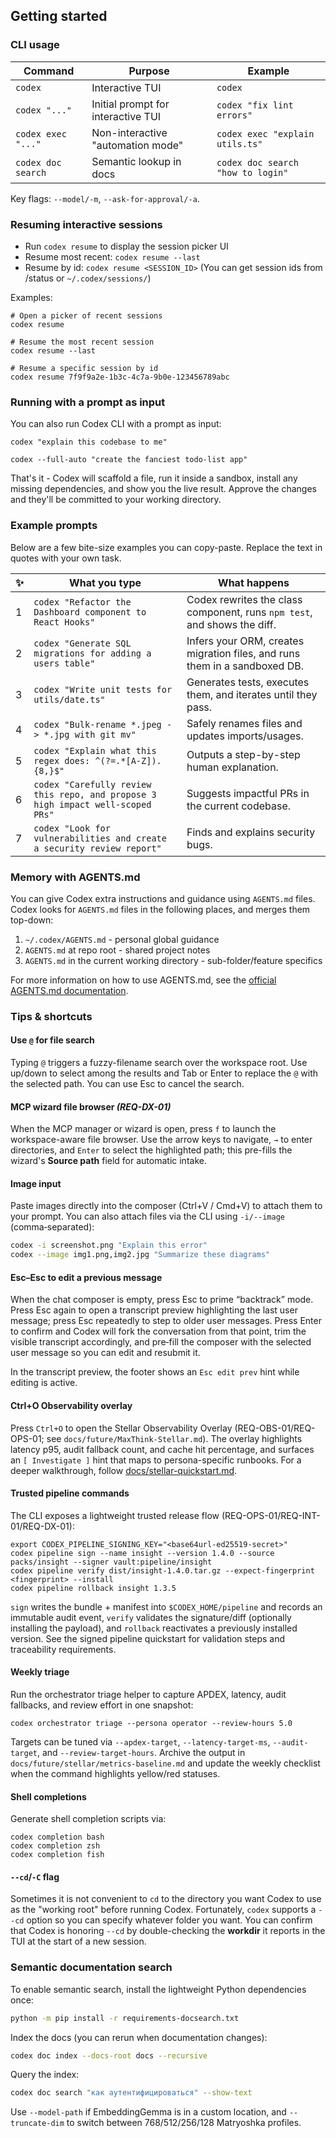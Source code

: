 ## Getting started

### CLI usage

| Command            | Purpose                            | Example                         |
| ------------------ | ---------------------------------- | ------------------------------- |
| `codex`            | Interactive TUI                    | `codex`                         |
| `codex "..."`      | Initial prompt for interactive TUI | `codex "fix lint errors"`       |
| `codex exec "..."` | Non-interactive "automation mode"  | `codex exec "explain utils.ts"` |
| `codex doc search` | Semantic lookup in docs            | `codex doc search "how to login"` |

Key flags: `--model/-m`, `--ask-for-approval/-a`.

### Resuming interactive sessions

- Run `codex resume` to display the session picker UI
- Resume most recent: `codex resume --last`
- Resume by id: `codex resume <SESSION_ID>` (You can get session ids from /status or `~/.codex/sessions/`)

Examples:

```shell
# Open a picker of recent sessions
codex resume

# Resume the most recent session
codex resume --last

# Resume a specific session by id
codex resume 7f9f9a2e-1b3c-4c7a-9b0e-123456789abc
```

### Running with a prompt as input

You can also run Codex CLI with a prompt as input:

```shell
codex "explain this codebase to me"
```

```shell
codex --full-auto "create the fanciest todo-list app"
```

That's it - Codex will scaffold a file, run it inside a sandbox, install any
missing dependencies, and show you the live result. Approve the changes and
they'll be committed to your working directory.

### Example prompts

Below are a few bite-size examples you can copy-paste. Replace the text in quotes with your own task.

| ✨  | What you type                                                                   | What happens                                                               |
| --- | ------------------------------------------------------------------------------- | -------------------------------------------------------------------------- |
| 1   | `codex "Refactor the Dashboard component to React Hooks"`                       | Codex rewrites the class component, runs `npm test`, and shows the diff.   |
| 2   | `codex "Generate SQL migrations for adding a users table"`                      | Infers your ORM, creates migration files, and runs them in a sandboxed DB. |
| 3   | `codex "Write unit tests for utils/date.ts"`                                    | Generates tests, executes them, and iterates until they pass.              |
| 4   | `codex "Bulk-rename *.jpeg -> *.jpg with git mv"`                               | Safely renames files and updates imports/usages.                           |
| 5   | `codex "Explain what this regex does: ^(?=.*[A-Z]).{8,}$"`                      | Outputs a step-by-step human explanation.                                  |
| 6   | `codex "Carefully review this repo, and propose 3 high impact well-scoped PRs"` | Suggests impactful PRs in the current codebase.                            |
| 7   | `codex "Look for vulnerabilities and create a security review report"`          | Finds and explains security bugs.                                          |

### Memory with AGENTS.md

You can give Codex extra instructions and guidance using `AGENTS.md` files. Codex looks for `AGENTS.md` files in the following places, and merges them top-down:

1. `~/.codex/AGENTS.md` - personal global guidance
2. `AGENTS.md` at repo root - shared project notes
3. `AGENTS.md` in the current working directory - sub-folder/feature specifics

For more information on how to use AGENTS.md, see the [official AGENTS.md documentation](https://agents.md/).

### Tips & shortcuts

#### Use `@` for file search

Typing `@` triggers a fuzzy-filename search over the workspace root. Use up/down to select among the results and Tab or Enter to replace the `@` with the selected path. You can use Esc to cancel the search.

#### MCP wizard file browser *(REQ-DX-01)*

When the MCP manager or wizard is open, press `f` to launch the workspace-aware file browser. Use the arrow keys to navigate, `→` to enter directories, and `Enter` to select the highlighted path; this pre-fills the wizard's **Source path** field for automatic intake.

#### Image input

Paste images directly into the composer (Ctrl+V / Cmd+V) to attach them to your prompt. You can also attach files via the CLI using `-i/--image` (comma‑separated):

```bash
codex -i screenshot.png "Explain this error"
codex --image img1.png,img2.jpg "Summarize these diagrams"
```

#### Esc–Esc to edit a previous message

When the chat composer is empty, press Esc to prime “backtrack” mode. Press Esc again to open a transcript preview highlighting the last user message; press Esc repeatedly to step to older user messages. Press Enter to confirm and Codex will fork the conversation from that point, trim the visible transcript accordingly, and pre‑fill the composer with the selected user message so you can edit and resubmit it.

In the transcript preview, the footer shows an `Esc edit prev` hint while editing is active.

#### Ctrl+O Observability overlay

Press `Ctrl+O` to open the Stellar Observability Overlay (REQ-OBS-01/REQ-OPS-01; see `docs/future/MaxThink-Stellar.md`). The overlay highlights latency p95, audit fallback count, and cache hit percentage, and surfaces an `[ Investigate ]` hint that maps to persona-specific runbooks. For a deeper walkthrough, follow [docs/stellar-quickstart.md](stellar-quickstart.md).

#### Trusted pipeline commands

The CLI exposes a lightweight trusted release flow (REQ-OPS-01/REQ-INT-01/REQ-DX-01):

```shell
export CODEX_PIPELINE_SIGNING_KEY="<base64url-ed25519-secret>"
codex pipeline sign --name insight --version 1.4.0 --source packs/insight --signer vault:pipeline/insight
codex pipeline verify dist/insight-1.4.0.tar.gz --expect-fingerprint <fingerprint> --install
codex pipeline rollback insight 1.3.5
```

`sign` writes the bundle + manifest into `$CODEX_HOME/pipeline` and records an immutable audit event, `verify` validates the signature/diff (optionally installing the payload), and `rollback` reactivates a previously installed version. See the signed pipeline quickstart for validation steps and traceability requirements.

#### Weekly triage

Run the orchestrator triage helper to capture APDEX, latency, audit fallbacks, and review effort in one snapshot:

```shell
codex orchestrator triage --persona operator --review-hours 5.0
```

Targets can be tuned via `--apdex-target`, `--latency-target-ms`, `--audit-target`, and `--review-target-hours`. Archive the output in `docs/future/stellar/metrics-baseline.md` and update the weekly checklist when the command highlights yellow/red statuses.

#### Shell completions

Generate shell completion scripts via:

```shell
codex completion bash
codex completion zsh
codex completion fish
```

#### `--cd`/`-C` flag

Sometimes it is not convenient to `cd` to the directory you want Codex to use as the "working root" before running Codex. Fortunately, `codex` supports a `--cd` option so you can specify whatever folder you want. You can confirm that Codex is honoring `--cd` by double-checking the **workdir** it reports in the TUI at the start of a new session.

### Semantic documentation search

To enable semantic search, install the lightweight Python dependencies once:

```bash
python -m pip install -r requirements-docsearch.txt
```

Index the docs (you can rerun when documentation changes):

```bash
codex doc index --docs-root docs --recursive
```

Query the index:

```bash
codex doc search "как аутентифицироваться" --show-text
```

Use `--model-path` if EmbeddingGemma is in a custom location, and `--truncate-dim` to switch between 768/512/256/128 Matryoshka profiles.

